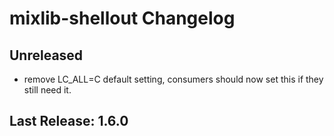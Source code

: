# mixlib-shellout Changelog

## Unreleased

* remove LC_ALL=C default setting, consumers should now set this if they
  still need it.

## Last Release: 1.6.0

